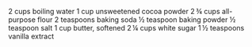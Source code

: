 2 cups boiling water
1 cup unsweetened cocoa powder
2 ¾ cups all-purpose flour
2 teaspoons baking soda
½ teaspoon baking powder
½ teaspoon salt
1 cup butter, softened
2 ¼ cups white sugar
1 ½ teaspoons vanilla extract
